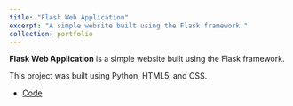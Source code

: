 ```yaml
---
title: "Flask Web Application"
excerpt: "A simple website built using the Flask framework."
collection: portfolio
---
```


**Flask Web Application** is a simple website built using the Flask framework.

This project was built using Python, HTML5, and CSS.

- [Code](https://github.com/davidherszenhaut/flask_web_application)
